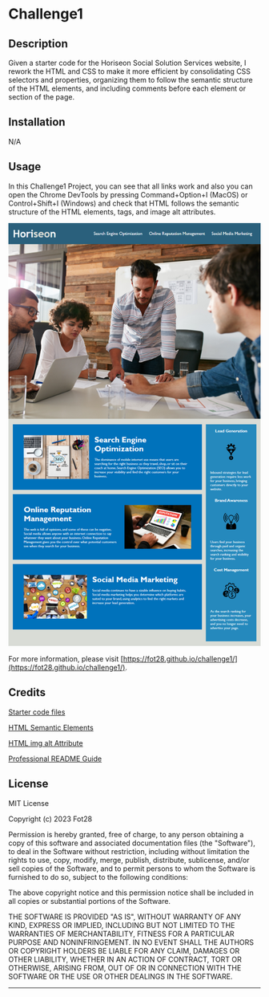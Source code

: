 # Challenge1

## Description

Given a starter code for the Horiseon Social Solution Services website, I rework the HTML and CSS to make it more efficient by consolidating CSS selectors and properties, organizing them to follow the semantic structure of the HTML elements, and including comments before each element or section of the page.

## Installation

N/A

## Usage

In this Challenge1 Project, you can see that all links work and also you can open the Chrome DevTools by pressing Command+Option+I (MacOS) or Control+Shift+I (Windows) and check that HTML follows the semantic structure of the HTML elements, tags, and image alt attributes. 

![Challenge1](assets/images/screenshot.png)
    
For more information, please visit [https://fot28.github.io/challenge1/](https://fot28.github.io/challenge1/).

## Credits

[Starter code files](https://static.fullstack-bootcamp.com/uk-16/activities/01-html-git-github-module/04-code-refactor-lesson/challenge.zip)

[HTML Semantic Elements](https://static.fullstack-bootcamp.com/uk-16/activities/01-html-git-github-module/04-code-refactor-lesson/challenge.zip)

[HTML img alt Attribute](https://www.w3schools.com/tags/att_img_alt.asp)

[Professional README Guide](https://coding-boot-camp.github.io/full-stack/github/professional-readme-guide)

## License

MIT License

Copyright (c) 2023 Fot28

Permission is hereby granted, free of charge, to any person obtaining a copy
of this software and associated documentation files (the "Software"), to deal
in the Software without restriction, including without limitation the rights
to use, copy, modify, merge, publish, distribute, sublicense, and/or sell
copies of the Software, and to permit persons to whom the Software is
furnished to do so, subject to the following conditions:

The above copyright notice and this permission notice shall be included in all
copies or substantial portions of the Software.

THE SOFTWARE IS PROVIDED "AS IS", WITHOUT WARRANTY OF ANY KIND, EXPRESS OR
IMPLIED, INCLUDING BUT NOT LIMITED TO THE WARRANTIES OF MERCHANTABILITY,
FITNESS FOR A PARTICULAR PURPOSE AND NONINFRINGEMENT. IN NO EVENT SHALL THE
AUTHORS OR COPYRIGHT HOLDERS BE LIABLE FOR ANY CLAIM, DAMAGES OR OTHER
LIABILITY, WHETHER IN AN ACTION OF CONTRACT, TORT OR OTHERWISE, ARISING FROM,
OUT OF OR IN CONNECTION WITH THE SOFTWARE OR THE USE OR OTHER DEALINGS IN THE
SOFTWARE.

---